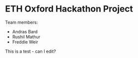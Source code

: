 # ETH Oxford Hackathon Project

Team members:
- Andras Bard
- Rushil Mathur
- Freddie Weir

This is a test - can I edit?
